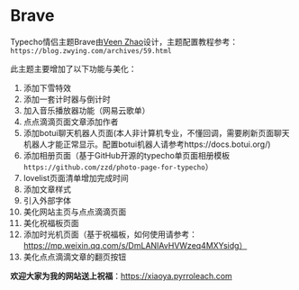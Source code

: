 # Brave
Typecho情侣主题Brave由[Veen Zhao](https://blog.zwying.com/)设计，主题配置教程参考：`https://blog.zwying.com/archives/59.html`

此主题主要增加了以下功能与美化：

1. 添加下雪特效
2. 添加一套计时器与倒计时
3. 加入音乐播放器功能（网易云歌单）
4. 点点滴滴页面文章添加作者
5. 添加botui聊天机器人页面(本人非计算机专业，不懂回调，需要刷新页面聊天机器人才能正常显示。配置botui机器人请参考https://docs.botui.org/)
6. 添加相册页面（基于GitHub开源的typecho单页面相册模板`https://github.com/zzd/photo-page-for-typecho`）
7. lovelist页面清单增加完成时间
8. 添加文章样式
9. 引入外部字体
10. 美化网站主页与点点滴滴页面
11. 美化祝福板页面
12. 添加时光机页面（基于祝福板，如何使用请参考：https://mp.weixin.qq.com/s/DmLANIAvHVWzeq4MXYsidg）
13. 美化点点滴滴文章的翻页按钮

**欢迎大家为我的网站送上祝福**：https://xiaoya.pyrroleach.com
